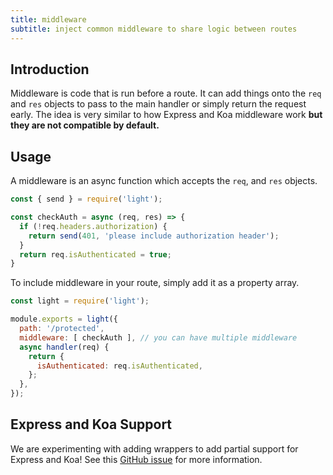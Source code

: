 ```yaml
---
title: middleware
subtitle: inject common middleware to share logic between routes
---
```


## Introduction

Middleware is code that is run before a route. It can add things onto the `req` and `res` objects to pass to the main handler or simply return the request early. The idea is very similar to how Express and Koa middleware work **but they are not compatible by default.**

## Usage

A middleware is an async function which accepts the `req`, and `res` objects.

```js
const { send } = require('light');

const checkAuth = async (req, res) => {
  if (!req.headers.authorization) {
    return send(401, 'please include authorization header');
  }
  return req.isAuthenticated = true;
}
```

To include middleware in your route, simply add it as a property array.

```js
const light = require('light');

module.exports = light({
  path: '/protected',
  middleware: [ checkAuth ], // you can have multiple middleware
  async handler(req) {
    return {
      isAuthenticated: req.isAuthenticated,
    };
  },
});
```

## Express and Koa Support

We are experimenting with adding wrappers to add partial support for Express and Koa! See this [GitHub issue](https://github.com/ludicrousxyz/light/issues/16) for more information.
